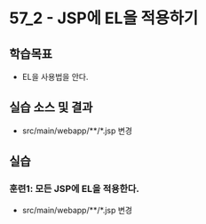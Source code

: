 # 57_2 - JSP에 EL을 적용하기 

## 학습목표

- EL을 사용법을 안다.

## 실습 소스 및 결과

- src/main/webapp/**/*.jsp 변경

## 실습  

### 훈련1: 모든 JSP에 EL을 적용한다.

- src/main/webapp/**/*.jsp 변경